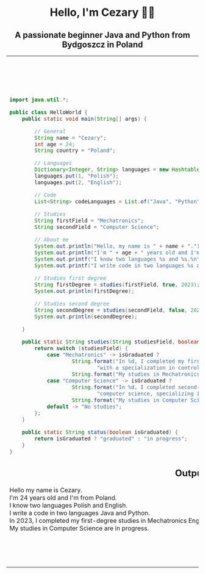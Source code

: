 <h1 align="center">Hello, I'm Cezary 👋👋</h1>
<h2 align="center">A passionate beginner Java and Python from Bydgoszcz in Poland</h2>

<table>
<tr>
<td>
	
```java
import java.util.*;

public class HelloWorld {
    public static void main(String[] args) {

        // General
        String name = "Cezary";
        int age = 24;
        String country = "Poland";

        // Languages
        Dictionary<Integer, String> languages = new Hashtable<>();
        languages.put(1, "Polish");
        languages.put(2, "English");

        // Code
        List<String> codeLanguages = List.of("Java", "Python");

        // Studies
        String firstField = "Mechatronics";
        String secondField = "Computer Science";

        // About me
        System.out.println("Hello, my name is " + name + ".");
        System.out.println("I'm " + age + " years old and I'm from " + country + ".");
        System.out.printf("I know two languages %s and %s.%n", languages.get(1), languages.get(2));
        System.out.printf("I write code in two languages %s and %s.%n", codeLanguages.get(0), codeLanguages.get(1));

        // Studies first degree
        String firstDegree = studies(firstField, true, 2023);
        System.out.println(firstDegree);

        // Studies second degree
        String secondDegree = studies(secondField, false, 2024);
        System.out.println(secondDegree);

    }

    public static String studies(String studiesField, boolean isGraduated, int graduationYear) {
        return switch (studiesField) {
            case "Mechatronics" -> isGraduated ?
                    String.format("In %d, I completed my first-degree studies in Mechatronics Engineering " +
                            "with a specialization in controller programming.", graduationYear) :
                    String.format("My studies in Mechatronics are %s.", status(isGraduated));
            case "Computer Science" -> isGraduated ?
                    String.format("In %d, I completed second-degree studies with a master's degree in " +
                            "computer science, specializing in information processing systems.", graduationYear) :
                    String.format("My studies in Computer Science are %s.", status(isGraduated));
            default -> "No studies";
        };
    }

    public static String status(boolean isGraduated) {
        return isGraduated ? "graduated" : "in progress";
    }
}
```
<h2 align="center">Output</h2>
Hello my name is Cezary.<br>
I'm 24 years old and I'm from Poland.<br>
I know two languages Polish and English.<br>
I write a code in two languages Java and Python.<br>
In 2023, I completed my first-degree studies in Mechatronics Engineering with a specialization in controller programming.<br>
My studies in Computer Science are in progress.

</td>
<td>

<h2 align="center">📋 Languages

![Java](https://img.shields.io/badge/java-%23ED8B00.svg?style=for-the-badge&logo=openjdk&logoColor=white)
![Python](https://img.shields.io/badge/python-3670A0?style=for-the-badge&logo=python&logoColor=ffdd54)</h2>

<h2 align="center">💻 IDEs/Editors

![Visual Studio Code](https://img.shields.io/badge/Visual%20Studio%20Code-0078d7.svg?style=for-the-badge&logo=visual-studio-code&logoColor=white)
![IntelliJ IDEA](https://img.shields.io/badge/IntelliJIDEA-000000.svg?style=for-the-badge&logo=intellij-idea&logoColor=white)
![Android Studio](https://img.shields.io/badge/Android%20Studio-3DDC84.svg?style=for-the-badge&logo=android-studio&logoColor=white)</h2>

<h2 align="center">🧑‍💻 Forums

![Stack Overflow](https://img.shields.io/badge/-Stackoverflow-FE7A16?style=for-the-badge&logo=stack-overflow&logoColor=white)
![Reddit](https://img.shields.io/badge/Reddit-%23FF4500.svg?style=for-the-badge&logo=Reddit&logoColor=white)</h2>

<h2 align="center">🎛️ Operating System
    
![Windows 11](https://img.shields.io/badge/Windows%2011-%230079d5.svg?style=for-the-badge&logo=Windows%2011&logoColor=white)
![macOS](https://img.shields.io/badge/mac%20os-000000?style=for-the-badge&logo=macos&logoColor=F0F0F0)
![iOS](https://img.shields.io/badge/iOS-000000?style=for-the-badge&logo=ios&logoColor=white)
![Android](https://img.shields.io/badge/Android-3DDC84?style=for-the-badge&logo=android&logoColor=white)</h2>

<h2 align="center">🏢 Office

![Microsoft Office](https://img.shields.io/badge/Microsoft_Office-D83B01?style=for-the-badge&logo=microsoft-office&logoColor=white)
![Microsoft Excel](https://img.shields.io/badge/Microsoft_Excel-217346?style=for-the-badge&logo=microsoft-excel&logoColor=white)
![Microsoft PowerPoint](https://img.shields.io/badge/Microsoft_PowerPoint-B7472A?style=for-the-badge&logo=microsoft-powerpoint&logoColor=white)
![Microsoft Word](https://img.shields.io/badge/Microsoft_Word-2B579A?style=for-the-badge&logo=microsoft-word&logoColor=white)</h2>	
</td>
</tr>
</table>

<!--
**Roquv13/Roquv13** is a ✨ _special_ ✨ repository because its `README.md` (this file) appears on your GitHub profile.

Here are some ideas to get you started:

- 🔭 I’m currently working on ...
- 🌱 I’m currently learning ...
- 👯 I’m looking to collaborate on ...
- 🤔 I’m looking for help with ...
- 💬 Ask me about ...
- 📫 How to reach me: ...
- 😄 Pronouns: ...
- ⚡ Fun fact: ...
-->
